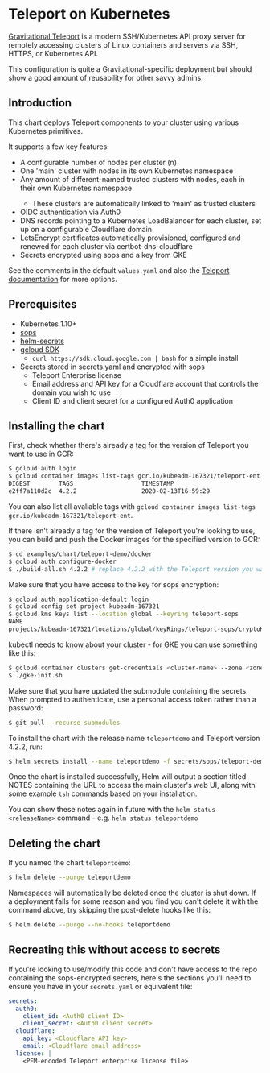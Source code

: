 # Teleport on Kubernetes

[Gravitational Teleport](https://github.com/gravitational/teleport) is a modern SSH/Kubernetes API proxy server for
remotely accessing clusters of Linux containers and servers via SSH, HTTPS, or Kubernetes API.

This configuration is quite a Gravitational-specific deployment but should show a good amount of reusability for other
savvy admins.

## Introduction

This chart deploys Teleport components to your cluster using various Kubernetes primitives.

It supports a few key features:
- A configurable number of nodes per cluster (n)
- One 'main' cluster with <n> nodes in its own Kubernetes namespace
- Any amount of different-named trusted clusters with <n> nodes, each in their own Kubernetes namespace
    - These clusters are automatically linked to 'main' as trusted clusters
- OIDC authentication via Auth0
- DNS records pointing to a Kubernetes LoadBalancer for each cluster, set up on a configurable Cloudflare domain
- LetsEncrypt certificates automatically provisioned, configured and renewed for each cluster via certbot-dns-cloudflare
- Secrets encrypted using sops and a key from GKE

See the comments in the default `values.yaml` and also the [Teleport documentation](https://gravitational.com/teleport/docs/quickstart) for more options.

## Prerequisites

- Kubernetes 1.10+
- [sops](https://github.com/mozilla/sops)
- [helm-secrets](https://github.com/futuresimple/helm-secrets)
- [gcloud SDK](https://cloud.google.com/sdk/docs/downloads-interactive)
    - ```curl https://sdk.cloud.google.com | bash``` for a simple install
- Secrets stored in secrets.yaml and encrypted with sops
    - Teleport Enterprise license
    - Email address and API key for a Cloudflare account that controls the domain you wish to use
    - Client ID and client secret for a configured Auth0 application

## Installing the chart

First, check whether there's already a tag for the version of Teleport you want to use in GCR:

```bash
$ gcloud auth login
$ gcloud container images list-tags gcr.io/kubeadm-167321/teleport-ent --filter="tags:4.2.2" # replace 4.2.2 with the Teleport version you want
DIGEST        TAGS                   TIMESTAMP
e2ff7a110d2c  4.2.2                  2020-02-13T16:59:29
```

You can also list all avaliable tags with `gcloud container images list-tags gcr.io/kubeadm-167321/teleport-ent`.

If there isn't already a tag for the version of Teleport you're looking to use, you can build and push the Docker images for the specified version to GCR:

```bash
$ cd examples/chart/teleport-demo/docker
$ gcloud auth configure-docker
$ ./build-all.sh 4.2.2 # replace 4.2.2 with the Teleport version you want to build and push
```

Make sure that you have access to the key for sops encryption:

```bash
$ gcloud auth application-default login
$ gcloud config set project kubeadm-167321
$ gcloud kms keys list --location global --keyring teleport-sops
NAME                                                                                          PURPOSE          LABELS  PRIMARY_ID  PRIMARY_STATE
projects/kubeadm-167321/locations/global/keyRings/teleport-sops/cryptoKeys/teleport-sops-key  ENCRYPT_DECRYPT          1           ENABLED
```

kubectl needs to know about your cluster - for GKE you can use something like this:

```bash
$ gcloud container clusters get-credentials <cluster-name> --zone <zone> --project <project>
$ ./gke-init.sh
```

Make sure that you have updated the submodule containing the secrets. When prompted to authenticate, use a
personal access token rather than a password:

```bash
$ git pull --recurse-submodules
```

To install the chart with the release name `teleportdemo` and Teleport version 4.2.2, run:

```bash
$ helm secrets install --name teleportdemo -f secrets/sops/teleport-demo/secrets.yaml ./ --set teleportVersion=4.2.2
```

Once the chart is installed successfully, Helm will output a section titled NOTES containing the URL to access the main
cluster's web UI, along with some example `tsh` commands based on your installation.

You can show these notes again in future with the `helm status <releaseName>` command - e.g. `helm status teleportdemo`

## Deleting the chart

If you named the chart `teleportdemo`:

```bash
$ helm delete --purge teleportdemo
```

Namespaces will automatically be deleted once the cluster is shut down. If a deployment fails for some reason and you find you can't delete it with the command above, try skipping the post-delete hooks like this:

```bash
$ helm delete --purge --no-hooks teleportdemo
```

## Recreating this without access to secrets

If you're looking to use/modify this code and don't have access to the repo containing the sops-encrypted secrets,
here's the sections you'll need to ensure you have in your `secrets.yaml` or equivalent file:

```yaml
secrets:
  auth0:
    client_id: <Auth0 client ID>
    client_secret: <Auth0 client secret>
  cloudflare:
    api_key: <Cloudflare API key>
    email: <Cloudflare email address>
  license: |
    <PEM-encoded Teleport enterprise license file>
```

